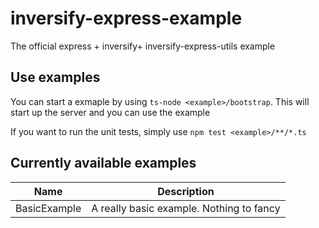 # inversify-express-example

The official express + inversify+ inversify-express-utils example

## Use examples
You can start a exmaple by using `ts-node <example>/bootstrap`. This will start up the server and you can use the example

If you want to run the unit tests, simply use `npm test <example>/**/*.ts`

## Currently available examples

Name         | Description
------------ | ----------------------------------------
BasicExample | A really basic example. Nothing to fancy
